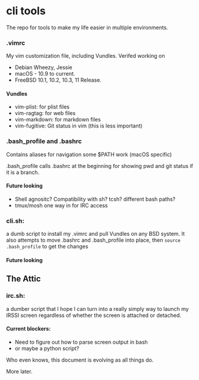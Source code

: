 # cli tools

The repo for tools to make my life easier in multiple environments.
### .vimrc  
My vim customization file, including Vundles. Verifed working on 
* Debian Wheezy, Jessie
* macOS - 10.9 to current.
* FreeBSD 10.1, 10.2, 10.3, 11 Release.

#### Vundles
* vim-plist: for plist files
* vim-ragtag: for web files
* vim-markdown: for markdown files
* vim-fugitive: Git status in vim (this is less important) 

### .bash_profile and .bashrc   
Contains aliases for navigation some $PATH work (macOS specific)

.bash_profile calls .bashrc at the beginning for showing pwd and git status if it is a branch.

#### Future looking
* Shell agnositc? Compatibility with sh? tcsh? different bash paths? 
* tmux/mosh one way in for IRC access

### cli.sh:
a dumb script to install my .vimrc and pull Vundles on any BSD system. It also attempts to move .bashrc and .bash_profile into place, then `source .bash_profile` to get the changes

#### Future looking 

## The Attic

### irc.sh:   
a dumber script that I hope I can turn into a really simply way to launch my IRSSI screen regardless of whether the screen is attached or detached.  
#### Current blockers:
* Need to figure out how to parse screen output in bash
* or maybe a python script?

Who even knows, this document is evolving as all things do.

More later.  
